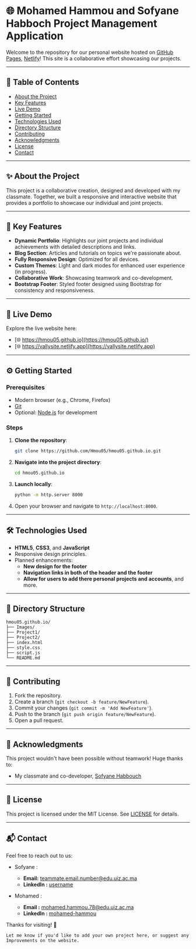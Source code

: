 # 🌐 Mohamed Hammou and Sofyane Habboch Project Management Application

Welcome to the repository for our personal website hosted on [GitHub Pages](https://hmou05.github.io/), [Netlify](https://vallysite.netlify.app/)! This site is a collaborative effort showcasing our projects.  

---

## 📑 Table of Contents
- [About the Project](#✨-about-the-project)  
- [Key Features](#key-features)  
- [Live Demo](#live-demo)  
- [Getting Started](#getting-started)  
- [Technologies Used](#technologies-used)  
- [Directory Structure](#directory-structure)  
- [Contributing](#contributing)  
- [Acknowledgments](#acknowledgments)  
- [License](#license)  
- [Contact](#contact)  

---

## ✨ About the Project

This project is a collaborative creation, designed and developed with my classmate. Together, we built a responsive and interactive website that provides a portfolio to showcase our individual and joint projects.  

---

## 🚀 Key Features

- **Dynamic Portfolio**: Highlights our joint projects and individual achievements with detailed descriptions and links.
- **Blog Section**: Articles and tutorials on topics we're passionate about.
- **Fully Responsive Design**: Optimized for all devices.
- **Custom Themes**: Light and dark modes for enhanced user experience (in progress).
- **Collaborative Work**: Showcasing teamwork and co-development.
- **Bootstrap Footer**: Styled footer designed using Bootstrap for consistency and responsiveness.

---

## 🎯 Live Demo

Explore the live website here:
- [🌐 https://hmou05.github.io](https://hmou05.github.io/)
- [🌐 https://vallysite.netlify.app](https://vallysite.netlify.app)

---

## ⚙️ Getting Started

### Prerequisites
- Modern browser (e.g., Chrome, Firefox)  
- [Git](https://git-scm.com/)  
- Optional: [Node.js](https://nodejs.org/) for development  

### Steps

1. **Clone the repository**:
   ```bash  
   git clone https://github.com/Hmou05/hmou05.github.io.git  
   ```  

2. **Navigate into the project directory**:
   ```bash  
   cd hmou05.github.io  
   ```  

3. **Launch locally**:
   ```bash  
   python -m http.server 8000  
   ```  

4. Open your browser and navigate to `http://localhost:8000`.

---

## 🛠️ Technologies Used

- **HTML5**, **CSS3**, and **JavaScript**
- Responsive design principles.
- Planned enhancements:
    - **New design for the footer**
    - **Navigation links in both of the header and the footer**
    - **Allow for users to add there personal projects and accounts**, and more.

---

## 📁 Directory Structure

```plaintext  
hmou05.github.io/
├── Images/
├── Project1/ 
├── Project2/
├── index.html  
├── style.css
├── script.js
└── README.md
```  

---

## 🙌 Contributing

1. Fork the repository.  
2. Create a branch (`git checkout -b feature/NewFeature`).  
3. Commit your changes (`git commit -m 'Add NewFeature'`).  
4. Push to the branch (`git push origin feature/NewFeature`).  
5. Open a pull request.  

---

## 🤝 Acknowledgments

This project wouldn't have been possible without teamwork! Huge thanks to:  
- My classmate and co-developer, [Sofyane Habbouch](#)  

---

## 📜 License

This project is licensed under the MIT License. See [LICENSE](LICENSE) for details.  

---

## 📬 Contact

Feel free to reach out to us:  
- Sofyane :
    - **Email:** [teammate.email.number@edu.uiz.ac.ma](mailto:teammate.email@example.com)
    - **LinkedIn :** [username](https://linkedin.com/in/yourprofile)

- Mohamed :
    - **Email :** [mohamed.hammou.78@edu.uiz.ac.ma](mailto:your.email@example.com)
    - **LinkedIn :** [mohamed-hammou](https://linkedin.com/in/yourprofile)

Thanks for visiting! 🌟
```
Let me know if you'd like to add your own project here, or suggest any Improvements on the website.
